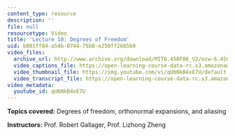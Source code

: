 ```yaml
---
content_type: resource
description: ''
file: null
resourcetype: Video
title: 'Lecture 10: Degrees of Freedom'
uid: b801ff84-a54b-0744-75b8-e250ff2665b9
video_files:
  archive_url: http://www.archive.org/download/MIT6.450F06_V2/ocw-6.450-f06-2003-10-15_300k.mp4
  video_captions_file: https://open-learning-course-data-rc.s3.amazonaws.com/6-450-principles-of-digital-communications-i-fall-2006/ffb8e412b4a75a988f76d9874bbc3d69_qU6NkB4xE7U.vtt
  video_thumbnail_file: https://img.youtube.com/vi/qU6NkB4xE7U/default.jpg
  video_transcript_file: https://open-learning-course-data-rc.s3.amazonaws.com/6-450-principles-of-digital-communications-i-fall-2006/46085f3991f7706f58b753625e71c846_qU6NkB4xE7U.pdf
video_metadata:
  youtube_id: qU6NkB4xE7U
---
```


**Topics covered:** Degrees of freedom, orthonormal expansions, and aliasing

**Instructors:** Prof. Robert Gallager, Prof. Lizhong Zheng